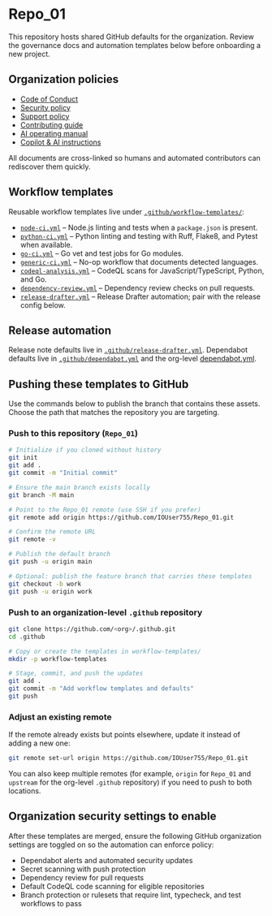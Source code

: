# Repo_01

This repository hosts shared GitHub defaults for the organization. Review the governance docs and automation templates below before onboarding a new project.

## Organization policies

- [Code of Conduct](CODE_OF_CONDUCT.md)
- [Security policy](SECURITY.md)
- [Support policy](SUPPORT.md)
- [Contributing guide](CONTRIBUTING.md)
- [AI operating manual](docs/ai/codex-operating-manual.md)
- [Copilot & AI instructions](.github/copilot-instructions.md)

All documents are cross-linked so humans and automated contributors can rediscover them quickly.

## Workflow templates

Reusable workflow templates live under [`.github/workflow-templates/`](.github/workflow-templates/):

- [`node-ci.yml`](.github/workflow-templates/node-ci.yml) – Node.js linting and tests when a `package.json` is present.
- [`python-ci.yml`](.github/workflow-templates/python-ci.yml) – Python linting and testing with Ruff, Flake8, and Pytest when available.
- [`go-ci.yml`](.github/workflow-templates/go-ci.yml) – Go vet and test jobs for Go modules.
- [`generic-ci.yml`](.github/workflow-templates/generic-ci.yml) – No-op workflow that documents detected languages.
- [`codeql-analysis.yml`](.github/workflow-templates/codeql-analysis.yml) – CodeQL scans for JavaScript/TypeScript, Python, and Go.
- [`dependency-review.yml`](.github/workflow-templates/dependency-review.yml) – Dependency review checks on pull requests.
- [`release-drafter.yml`](.github/workflow-templates/release-drafter.yml) – Release Drafter automation; pair with the release config below.

## Release automation

Release note defaults live in [`.github/release-drafter.yml`](.github/release-drafter.yml). Dependabot defaults live in [`.github/dependabot.yml`](.github/dependabot.yml) and the org-level [dependabot.yml](dependabot.yml).

## Pushing these templates to GitHub

Use the commands below to publish the branch that contains these assets. Choose the path that matches the repository you are targeting.

### Push to this repository (`Repo_01`)

```bash
# Initialize if you cloned without history
git init
git add .
git commit -m "Initial commit"

# Ensure the main branch exists locally
git branch -M main

# Point to the Repo_01 remote (use SSH if you prefer)
git remote add origin https://github.com/IOUser755/Repo_01.git

# Confirm the remote URL
git remote -v

# Publish the default branch
git push -u origin main

# Optional: publish the feature branch that carries these templates
git checkout -b work
git push -u origin work
```

### Push to an organization-level `.github` repository

```bash
git clone https://github.com/<org>/.github.git
cd .github

# Copy or create the templates in workflow-templates/
mkdir -p workflow-templates

# Stage, commit, and push the updates
git add .
git commit -m "Add workflow templates and defaults"
git push
```

### Adjust an existing remote

If the remote already exists but points elsewhere, update it instead of adding a new one:

```bash
git remote set-url origin https://github.com/IOUser755/Repo_01.git
```

You can also keep multiple remotes (for example, `origin` for `Repo_01` and `upstream` for the org-level `.github` repository) if you need to push to both locations.

## Organization security settings to enable

After these templates are merged, ensure the following GitHub organization settings are toggled on so the automation can enforce policy:

- Dependabot alerts and automated security updates
- Secret scanning with push protection
- Dependency review for pull requests
- Default CodeQL code scanning for eligible repositories
- Branch protection or rulesets that require lint, typecheck, and test workflows to pass
